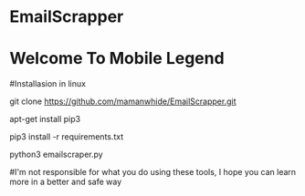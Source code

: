 # EmailScrapper
# Welcome To Mobile Legend

#Installasion in linux



git clone https://github.com/mamanwhide/EmailScrapper.git

apt-get install pip3

pip3 install -r requirements.txt

python3 emailscraper.py



#I'm not responsible for what you do using these tools, I hope you can learn more in a better and safe way
